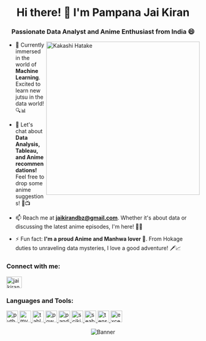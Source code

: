 <h1 align="center">Hi there! 👋 I'm Pampana Jai Kiran</h1>
<h3 align="center">Passionate Data Analyst and Anime Enthusiast from India 😄</h3>
<img align="right" alt="Kakashi Hatake" width="400" src="https://th.bing.com/th/id/OIP.puWhUdwFqhlKZYzUWtHBGgHaK9?rs=1&pid=ImgDetMain">

- 🌱 Currently immersed in the world of **Machine Learning**. Excited to learn new jutsu in the data world! 🔍📊
  
- 💬 Let's chat about **Data Analysis, Tableau, and Anime recommendations!** Feel free to drop some anime suggestions! 🎉📺

- 📫 Reach me at **jaikirandbz@gmail.com**. Whether it's about data or discussing the latest anime episodes, I'm here! 📧😉

- ⚡ Fun fact: **I'm a proud Anime and Manhwa lover 🤩**. From Hokage duties to unraveling data mysteries, I love a good adventure! 🗡️📈

<h3 align="left">Connect with me:</h3>
<p align="left">
  <a href="https://linkedin.com/in/jaikirandbz" target="_blank">
    <img align="center" src="https://upload.wikimedia.org/wikipedia/commons/c/ca/LinkedIn_logo_initials.png" alt="jaikirandbz LinkedIn" height="30" width="40" />
  </a>
</p>

### Languages and Tools:

<p align="left">
  <a href="https://www.python.org" target="_blank" rel="noreferrer">
    <img src="https://pluspng.com/img-png/python-logo-png-open-2000.png" alt="python" height="30" width="30"/>
  </a>
  <a href="https://www.mysql.com/" target="_blank" rel="noreferrer">
    <img src="https://th.bing.com/th/id/R.ebf90fd1be02bf7c8c6ef1b73dd5c000?rik=ZfVX38P9ilZNlA&riu=http%3a%2f%2fwww.logotypes101.com%2flogos%2f768%2f257CBC3E180789EEB3B468BEC3215483%2fMySQL.png&ehk=heYg4gWopeo6Rgqvn9036b0EUAfJdQZSCYkvdGmdNjM%3d&risl=&pid=ImgRaw&r=0" alt="mysql" height="30" width="30"/>
  </a>
 <a href="https://www.tableau.com/" target="_blank" rel="noreferrer">
    <img src="https://th.bing.com/th/id/OIP.w-qTcyA4TSToAE1FZlj5nwHaEK?rs=1&pid=ImgDetMain" alt="tableau" height="30" width="30"/>
  </a>
  <a href="https://powerbi.microsoft.com/" target="_blank" rel="noreferrer">
    <img src="https://1000logos.net/wp-content/uploads/2022/08/Microsoft-Power-BI-Logo.jpg" alt="powerbi" height="30" width="30"/>
  </a>
  <a href="https://pandas.pydata.org/" target="_blank" rel="noreferrer">
    <img src="https://www.kindpng.com/picc/m/159-1595924_python-logo-clipart-easy-pandas-python-logo-hd.png" alt="pandas" height="30" width="30"/>
  </a>
  <a href="https://scikit-learn.org/" target="_blank" rel="noreferrer">
    <img src="https://th.bing.com/th/id/OIP.EL53grMWpvtHsCJaemBt_QAAAA?rs=1&pid=ImgDetMain" alt="scikit_learn" height="30" width="30"/>
  </a>
  <a href="https://seaborn.pydata.org/" target="_blank" rel="noreferrer">
    <img src="https://th.bing.com/th/id/OIP.k9s_go_-RVs_1ms2W52K5gAAAA?w=285&h=258&rs=1&pid=ImgDetMain" alt="seaborn" height="30" width="30"/>
  </a>
  <a href="https://www.tensorflow.org" target="_blank" rel="noreferrer">
    <img src="https://th.bing.com/th/id/OIP.7FGfxfnvLhCv4zAPYTn90wHaFS?rs=1&pid=ImgDetMain" alt="tensorflow" height="30" width="30"/>
  </a>
  <a>
    <a href="https://www.microsoft.com/en-in/microsoft-365/excel" target="_blank" rel="noreferrer">
    <img src="https://th.bing.com/th/id/OIP.ibQPA-rdk8i4DrME_fOp4gHaE8?rs=1&pid=ImgDetMain" alt="excel" height="30" width="30"/>
  </a>
</p>

<p align="center">
  <img src="https://beebom.com/wp-content/uploads/2022/12/featured-1.jpg?w=730&h=464&crop=1&quality=75" alt="Banner">
</p>
